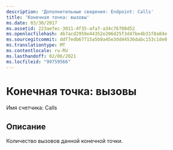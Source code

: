 ```yaml
---
description: 'Дополнительные сведения: Endpoint: Calls'
title: 'Конечная точка: вызовы'
ms.date: 03/30/2017
ms.assetid: 223aefec-3011-4f35-afa7-a34c76708d52
ms.openlocfilehash: 4b7acd2959e44352e206d25f3d47be4b31f8a84e
ms.sourcegitcommit: ddf7edb67715a5b9a45e3dd44536dabc153c1de0
ms.translationtype: MT
ms.contentlocale: ru-RU
ms.lasthandoff: 02/06/2021
ms.locfileid: "99759566"
---
```

# <a name="endpoint-calls"></a>Конечная точка: вызовы

Имя счетчика: Calls  
  
## <a name="description"></a>Описание  

 Количество вызовов данной конечной точки.
